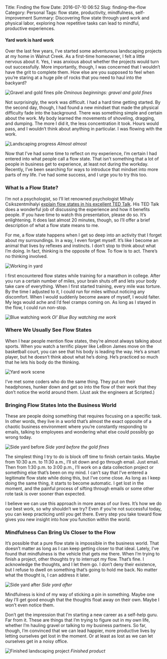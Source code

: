 Title: Finding the flow
Date: 2016-07-10 06:52
Slug: finding-the-flow
Category: Personal
Tags: flow state, productivity, mindfulness, self-improvement
Summary: Discovering flow state through yard work and physical labor, exploring how repetitive tasks can lead to mindful, productive experiences.

#### Yard work is hard work

Over the last few years, I’ve started some adventurous landscaping projects at my home in Walnut Creek. As a first-time homeowner, I felt a little nervous about it. Yes, I was anxious about whether the projects would turn out successfully. More importantly, though, I was concerned that I wouldn’t have the grit to complete them. How else are you supposed to feel when you’re staring at a huge pile of rocks that you need to haul into the backyard?

![Gravel and gold fines pile]({static}/images/fb97d-1ux8mkzuuurd1h5vv6v6bpa.jpeg)
*Ominous beginnings: gravel and gold fines*

Not surprisingly, the work was difficult. I had a hard time getting started. By the second day, though, I had found a new mindset that made the physical difficulty fade into the background. There was something simple and certain about the work. My body learned the movements of shoveling, dragging, and dumping. The more I did it, the less concentration it took. Hours would pass, and I wouldn’t think about anything in particular. I was flowing with the work.

![Landscaping progress]({static}/images/851c6-1zyer9fjct5p099nwhd-pkg.jpeg)
*Almost almost*

Now that I’ve had some time to reflect on my experience, I’m certain I had entered into what people call a flow state. That isn’t something that a lot of people in business get to experience, at least not during the workday. Recently, I’ve been searching for ways to introduce that mindset into more parts of my life. I’ve had some success, and I urge you to try this too.

### What Is a Flow State?

I’m not a psychologist, so I’ll let renowned psychologist Mihaly Csikszentmihalyi [explain flow states in his excellent TED Talk](https://www.ted.com/talks/mihaly_csikszentmihalyi_on_flow?language=en). His TED Talk does a wonderful job of discussing the experience and how it benefits people. If you have time to watch this presentation, please do so. It’s enlightening. It does last almost 20 minutes, though, so I’ll offer a brief description of what a flow state means to me.

For me, a flow state happens when I get so deep into an activity that I forget about my surroundings. In a way, I even forget myself. It’s like I become an animal that lives by reflexes and instincts. I don’t stop to think about what I’m doing. In fact, thinking is the opposite of flow. To flow is to act. There’s no thinking involved.

![Working in yard]({static}/images/d91b0-1vb3nd0yh5nfydpuysumnmw.jpeg)

I first encountered flow states while training for a marathon in college. After you run a certain number of miles, your brain shuts off and lets your body take care of everything. When I first started training, every mile was torture. By the time I adjusted to it, I could run for miles without noticing any discomfort. When I would suddenly become aware of myself, I would falter. My legs would ache and I’d feel cramps coming on. As long as I stayed in the flow, I could run non-stop.

![Blue watching work]({static}/images/c7683-1jqgjd3w5g_3ebrign80ulq.jpeg)
*Ol’ Blue Boy watching me work*

### Where We Usually See Flow States

When I hear people mention flow states, they’re almost always talking about sports. When you watch a terrific player like LeBron James move on the basketball court, you can see that his body is leading the way. He’s a smart player, but he doesn’t think about what he’s doing. He’s practiced so much that he lets his body do the thinking.

![Yard work scene]({static}/images/3bd0e-1cs1ezp3kgcbibxs5q8je7w.jpeg)

I’ve met some coders who do the same thing. They put on their headphones, hunker down and get so into the flow of their work that they don’t notice the world around them. (Just ask the engineers at Scripted.)

### Bringing Flow States Into the Business World

These are people doing something that requires focusing on a specific task. In other words, they live in a world that’s almost the exact opposite of a chaotic business environment where you’re constantly responding to emails, talking to employees and wondering what else could possibly go wrong today.

![Side yard before]({static}/images/e81f9-1vj9uclucdw_9eq8ob2_nkg.jpeg)
*Side yard before the gold fines*

The simplest thing I try to do is block off time to finish certain tasks. Maybe from 10:30 a.m. to 11:30 a.m., I’ll sit down and go through email. Just email. Then from 1:30 p.m. to 3:00 p.m., I’ll work on a data collection project or something else that’s been on my mind. I can’t say that I’ve entered a legitimate flow state while doing this, but I’ve come close. As long as I keep doing the same thing, it starts to become automatic. I get lost in the moment, and the painful process of sifting through emails or some other rote task is over sooner than expected.

I believe we can use this approach in more areas of our lives. It’s how we do our best work, so why shouldn’t we try? Even if you’re not successful today, you can keep practicing until you get there. Every step you take toward flow gives you new insight into how you function within the world.

### Mindfulness Can Bring Us Closer to the Flow

It’s possible that a pure flow state is impossible in the business world. That doesn’t matter as long as I can keep getting closer to that ideal. Lately, I’ve found that mindfulness is the vehicle that gets me there. When I’m trying to finish a project, other thoughts try to interrupt my flow. That’s fine. I acknowledge the thoughts, and I let them go. I don’t deny their existence, but I refuse to dwell on something that’s going to hold me back. No matter what the thought is, I can address it later.

![Side yard after]({static}/images/af08c-1yeucbypjqgyd2lwb0sx_pw.jpeg)
*Side yard after*

Mindfulness is kind of my way of sticking a pin in something. Maybe one day I’ll get good enough that the thoughts float away on their own. Maybe I won’t even notice them.

Don’t get the impression that I’m starting a new career as a self-help guru. Far from it. These are things that I’m trying to figure out in my own life, whether I’m hauling gravel or talking to my business partners. So far, though, I’m convinced that we can lead happier, more productive lives by letting ourselves get lost in the moment. Or at least as lost as we can let ourselves get in a noisy office.

![Finished landscaping project]({static}/images/53c42-1q6dkufguo9t_hzp40oozwa.jpeg)
*Finished product*